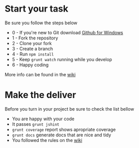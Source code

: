 Start your task
================

Be sure you follow the steps below

- 0 - If you're new to Git download [Github for Windows](https://windows.github.com/)
- 1 - Fork the repository
- 2 - Clone your fork
- 3 - Create a branch
- 4 - Run `npm install`
- 5 - Keep `grunt watch` running while you develop
- 6 - Happy coding

More info can be found in the [wiki](https://github.com/Tunts/guidelines/wiki)

Make the deliver
================

Before you turn in your project be sure to check the list bellow

- You are happy with your code
- It passes `grunt jshint`
- `grunt coverage` report shows apropriate coverage
- `grunt docs` generate docs that are nice and tidy
- You followed the rules on the [wiki](https://github.com/Tunts/guidelines/wiki)
